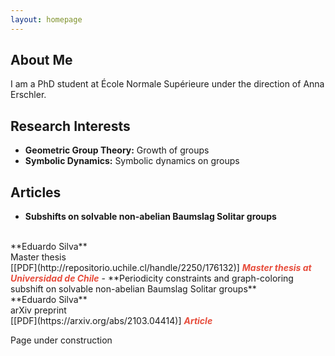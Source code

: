 ```yaml
---
layout: homepage
---
```


## About Me

I am a PhD student at École Normale Supérieure under the direction of Anna Erschler.

## Research Interests

- **Geometric Group Theory:** Growth of groups
- **Symbolic Dynamics:** Symbolic dynamics on groups

<!--## News

<!-- - **[Feb. 2020]** Our paper about incremental learning is accepted to [CVPR 2020](http://cvpr2020.thecvf.com/). 
--- - **[Feb. 2020]** We will host the [ACM Multimedia Asia 2020](https://mmasia2020.org/) conference in Singapore!
--- - **[Sept. 2019]** Our paper about few-shot learning is accepted to [NeurIPS 2019](https://nips.cc/Conferences/2019).
--- - **[Mar. 2019]** Our paper about few-shot learning is accepted to [CVPR 2019](http://cvpr2019.thecvf.com/).
-->

 ## Articles
 - **Subshifts on solvable non-abelian Baumslag Solitar groups**
  <br>
  **Eduardo Silva**
  <br>
  Master thesis
  <br>
  [[PDF](http://repositorio.uchile.cl/handle/2250/176132)] <strong><i style="color:#e74d3c">Master thesis at Universidad de Chile</i></strong>
- **Periodicity constraints and graph-coloring subshift on solvable non-abelian Baumslag Solitar groups**
  <br>
  **Eduardo Silva**
  <br>
  arXiv preprint
  <br>
  [[PDF](https://arxiv.org/abs/2103.04414)] <strong><i style="color:#e74d3c">Article</i></strong>


<!--
- **Mnemonics Training: Multi-Class Incremental Learning without Forgetting**
  <br>
  **Yaoyao Liu**, Yuting Su, An-An Liu, Bernt Schiele, Qianru Sun
  <br>
  IEEE Conference on Computer Vision and Pattern Recognition. **CVPR 2020**.
  <br>
  [[PDF](https://arxiv.org/pdf/2002.10211.pdf)] [[Code](https://github.com/yaoyao-liu/mnemonics)] <strong><i style="color:#e74d3c">Oral Presentation</i></strong>

- **Learning to Self-Train for Semi-Supervised Few-Shot Classification**
  <br>
  Xinzhe Li, Qianru Sun, **Yaoyao Liu**, Shibao Zheng, Qin Zhou, Tat-Seng Chua, Bernt Schiele
  <br>
  33rd Conference on Neural Information Processing Systems. **NeurIPS 2019**.
  <br>
  [[PDF](http://papers.nips.cc/paper/9216-learning-to-self-train-for-semi-supervised-few-shot-classification.pdf)] [[Code](https://github.com/xinzheli1217/learning-to-self-train)]

- **Meta-Transfer Learning for Few-Shot Learning**
  <br>
  Qianru Sun\*, **Yaoyao Liu\***, Tat-Seng Chua, Bernt Schiele
  <br>
  IEEE Conference on Computer Vision and Pattern Recognition. **CVPR 2019**.
  <br>
  [[PDF](http://openaccess.thecvf.com/content_CVPR_2019/papers/Sun_Meta-Transfer_Learning_for_Few-Shot_Learning_CVPR_2019_paper.pdf)] [[Code](https://github.com/yaoyao-liu/meta-transfer-learning)] [[Project](https://mtl.yyliu.net/)]

## Services

- Co-organizer: [ACM MM Asia 2020](https://mmasia2020.org/).
- Conference Reviewers: [NeurIPS 2020](https://neurips.cc/Conferences/2020), and [CVPR 2020](http://cvpr2020.thecvf.com/).
- Journal Reviewers: [T-PAMI](https://ieeexplore.ieee.org/xpl/RecentIssue.jsp?punumber=34), and [IJCV](https://www.springer.com/journal/11263).
-->
Page under construction
